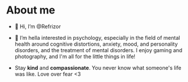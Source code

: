 # About me

- 👋 Hi, I’m @Refrizor
- 👀 I’m hella interested in psychology, especially in the field of mental health around cognitive distortions,  anxiety, mood, and personality disorders, and the treatment of mental disorders. I enjoy gaming and photography, and I'm all for the little things in life!

- Stay **kind** and **compassionate**. You never know what someone's life was like. Love over fear <3

<!---
Refrizor/Refrizor is a ✨ special ✨ repository because its `README.md` (this file) appears on your GitHub profile.
You can click the Preview link to take a look at your changes.
--->
